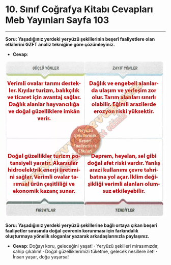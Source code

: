 # 10. Sınıf Coğrafya Kitabı Cevapları Meb Yayınları Sayfa 103

---

**Soru: Yaşadığınız yerdeki yeryüzü şekillerinin beşerî faaliyetlere olan etkilerini GZFT analiz tekniğine göre çözümleyiniz.**

-   **Cevap**:

![Image 1](./image_1.webp)

**Soru: Yaşadığınız yerdeki yeryüzü şekillerine bağlı ortaya çıkan beşerî faaliyetler sırasında doğal çevrenin korunması için farkındalık oluşturmaya yönelik sloganlar yazarak arkadaşlarınızla paylaşınız.**

-   **Cevap**: Doğayı koru, geleceğini yaşat! · Yeryüzü şekilleri mirasımızdır, sahip çıkalım! · Doğal güzelliklerimizi tüketme, gelecek nesillere ilet! · İnsan yaşar, doğa yaşarsa!
